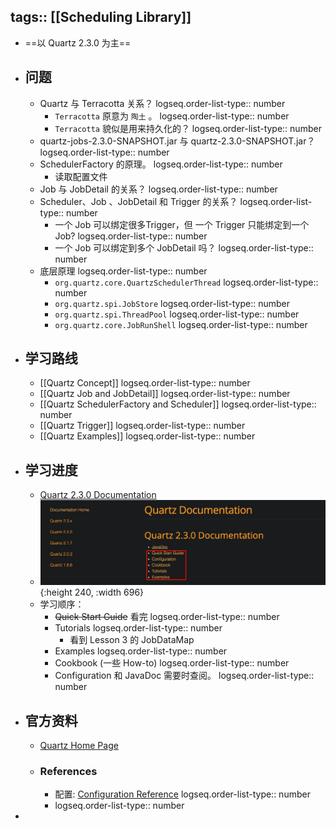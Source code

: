 tags:: [[Scheduling Library]]
---

- ==以 Quartz 2.3.0 为主==
- ## 问题
	- Quartz 与 Terracotta 关系？
	  logseq.order-list-type:: number
		- `Terracotta` 原意为 `陶土` 。
		  logseq.order-list-type:: number
		- `Terracotta`  貌似是用来持久化的？
		  logseq.order-list-type:: number
	- quartz-jobs-2.3.0-SNAPSHOT.jar 与 quartz-2.3.0-SNAPSHOT.jar？
	  logseq.order-list-type:: number
	- SchedulerFactory 的原理。
	  logseq.order-list-type:: number
		- 读取配置文件
	- Job 与 JobDetail 的关系？
	  logseq.order-list-type:: number
	- Scheduler、Job 、JobDetail 和 Trigger 的关系？
	  logseq.order-list-type:: number
		- 一个 Job 可以绑定很多Trigger，但 一个 Trigger 只能绑定到一个 Job?
		  logseq.order-list-type:: number
		- 一个 Job 可以绑定到多个 JobDetail 吗？
		  logseq.order-list-type:: number
	- 底层原理
	  logseq.order-list-type:: number
		- `org.quartz.core.QuartzSchedulerThread`
		  logseq.order-list-type:: number
		- `org.quartz.spi.JobStore`
		  logseq.order-list-type:: number
		- `org.quartz.spi.ThreadPool`
		  logseq.order-list-type:: number
		- `org.quartz.core.JobRunShell`
		  logseq.order-list-type:: number
- ## 学习路线
	- [[Quartz Concept]]
	  logseq.order-list-type:: number
	- [[Quartz Job and JobDetail]]
	  logseq.order-list-type:: number
	- [[Quartz SchedulerFactory and Scheduler]]
	  logseq.order-list-type:: number
	- [[Quartz Trigger]]
	  logseq.order-list-type:: number
	- [[Quartz Examples]]
	  logseq.order-list-type:: number
- ## 学习进度
	- [Quartz 2.3.0 Documentation](https://www.quartz-scheduler.org/documentation/quartz-2.3.0/)
	- ![image.png](../assets/image_1737165473345_0.png){:height 240, :width 696}
	- 学习顺序：
		- ~~Quick Start Guide~~ 看完
		  logseq.order-list-type:: number
		- Tutorials
		  logseq.order-list-type:: number
			- 看到  Lesson 3 的 JobDataMap
		- Examples
		  logseq.order-list-type:: number
		- Cookbook (一些 How-to)
		  logseq.order-list-type:: number
		- Configuration 和 JavaDoc 需要时查阅。
		  logseq.order-list-type:: number
- ## 官方资料
	- [Quartz Home Page](https://www.quartz-scheduler.org/)
	- ### References
		- 配置: [Configuration Reference](https://www.quartz-scheduler.org/documentation/quartz-2.3.0/configuration/)
		  logseq.order-list-type:: number
		- logseq.order-list-type:: number
-